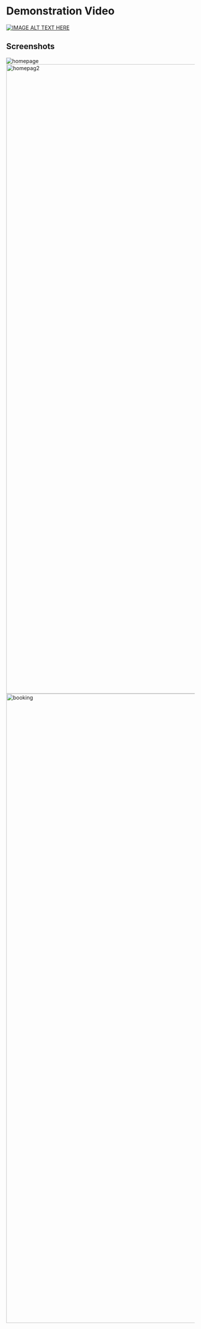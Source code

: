 # Demonstration Video
[![IMAGE ALT TEXT HERE](https://img.youtube.com/vi/Ijd5BOSVpYs/0.jpg)](https://www.youtube.com/watch?v=Ijd5BOSVpYs)
## Screenshots
![homepage](https://github.com/user-attachments/assets/d67e42fc-7d27-4a96-a12c-10c629c66239)
<img width="1680" alt="homepag2" src="https://github.com/user-attachments/assets/fece2b48-fd59-44cc-8c8e-88d52bab48ae">
<img width="1680" alt="booking" src="https://github.com/user-attachments/assets/c8169b26-e813-4383-81a3-955a1d815cdb">

